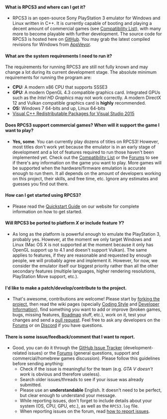 #### What is RPCS3 and where can I get it?
* RPCS3 is an open-source Sony PlayStation 3 emulator for Windows and Linux written in C++. It is currently capable of booting and playing a decent amount of commercial games (see [Compatibility List](https://rpcs3.net/compatibility)), with many more to become playable with further development.
The source code for RPCS3 is hosted here on [GitHub](https://github.com/RPCS3/rpcs3/). You may grab the latest compiled revisions for Windows from [AppVeyor](https://ci.appveyor.com/project/rpcs3/rpcs3/branch/master/artifacts).

#### What are the system requirements I need to run it?
The requirements for running RPCS3 are still not fully known and may change a lot during its current development stage. The absolute minimum requirements for running the program are:
* **CPU:** A modern x86 CPU that supports SSSE3
* **GPU:** A modern OpenGL 4.3 compatible graphics card. Integrated GPUs such as the *Intel HD Graphics* may not work correctly. A modern DirectX 12 and Vulkan compatible graphics card is **highly** recommended.
* **OS:** Windows 7 64-bits and up, Linux 64-bits
* [Visual C++ Redistributable Packages for Visual Studio 2015](http://www.microsoft.com/en-us/download/details.aspx?id=48145)

#### Does RPCS3 support commercial games? When will it support the game I want to play?
* **Yes, some**. You can currently play dozens of titles on RPCS3! However, most titles don't work yet because the emulator is in an early stage of development and a lot of features required to run those haven't been implemented yet. 
Check out the [Compatibility List](https://rpcs3.net/compatibility) or the [Forums](http://www.emunewz.net/forum/forumdisplay.php?fid=172) to see if there's any information on the game you want to play. More games will be supported when the hardware/firmware emulation is accurate enough to run them. It all depends on the amount of developers working on this project, their skills, and free time, etc. Ignore any estimates and guesses you find out there.

#### How can I get started using RPCS3?
* Please read the [Quickstart Guide](https://rpcs3.net/quickstart) on our website for complete information on how to get started.

#### Will RPCS3 be ported to platform *X* or include feature *Y*?
* As long as the platform is powerful enough to emulate the PlayStation 3, probably yes. However, at the moment we only target Windows and Linux (Mac OS X is not supported at the moment because it only has OpenGL support up to 4.1 and doesn't support Vulkan). The same applies to features, if they are reasonable and requested by enough people, we will probably agree and implement it. However, for now, we consider the emulator itself our biggest priority rather than all the other secondary features (multiple languages, higher rendering resolutions, PlayStation Move support, etc.).

#### I'd like to make a patch/develop/contribute to the project.
* That's awesome, contributions are welcome! Please start by [forking the project](https://github.com/RPCS3/rpcs3/fork), then read the wiki pages (specially [Coding Style](https://github.com/RPCS3/rpcs3/wiki/Coding-Style) and [Developer Information](https://github.com/RPCS3/rpcs3/wiki/Developer-Information)), find something you want to add or improve (broken games, bugs, missing features, [Roadmap](https://github.com/RPCS3/rpcs3/wiki/Roadmap) stuff, etc.), work on it, test your changes and send a [pull request](https://help.github.com/articles/using-pull-requests). Feel free to ask any developers on the [Forums](http://emunewz.net/forum/forumdisplay.php?fid=172) or on [Discord](https://discord.me/RPCS3) if you have questions.

#### There is some issue/feedback/comment that I want to report.
* Good, you can do it through the [GitHub Issue Tracker](https://github.com/RPCS3/rpcs3/issues) (development-related issues) or the [Forums](http://www.emunewz.net/forum/forumdisplay.php?fid=172) (general questions, support and commercial/homebrew games discussion). Please follow this guidelines before sending anything:
  - Check if the issue is meaningful for the team (e.g. *GTA V doesn't work* is obvious and therefore useless).
  - Search older issues/threads to see if your issue was already submitted.
  - Please use an **understandable** English. It doesn't need to be perfect, but clear enough to understand your message.
  - While reporting issues, don't forget to include details about your system (OS, CPU, GPU, etc.), as well as the `RPCS3.log` file.
  - When reporting issues on the forum, read [how to report issues](http://www.emunewz.net/forum/showthread.php?tid=171465).